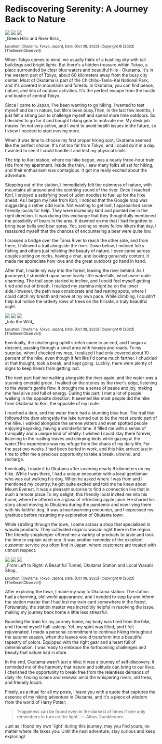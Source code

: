# Rediscovering Serenity: A Journey Back to Nature


<div class="image-container">
    <img src="/images/okutama/OkutamaLandscape.jpg" class="post-image">
    <img src="/images/okutama/green_water.jpg" class="post-image">
    <img src="/images/okutama/river.jpg" class="post-image">
</div>
<div class="image-description">
    _Green Hills and River Bliss_ 
<sub><br/>Location: [Okutama, Tokyo, Japan], Date: [Oct 08, 2023]</sub>
<sub>(Copyright © [2023] [TheSecretObserver])</sub>
</div>

<span class="first-word">W</span>hen Tokyo comes to mind, we usually think of a bustling city with tall buildings and bright lights. But there's a hidden treasure within Tokyo, a place surrounded by clear blue waters and beautiful hills - Okutama. It's in the western part of Tokyo, about 60 kilometers away from the busy city center. Most of Okutama is part of the Chichibu-Tama-Kai National Park, and it's covered in mountains and forests. In Okutama, you can find peace, nature, and lots of outdoor activities. It's the perfect escape from the hustle and bustle of central Tokyo.

Since I came to Japan, I've been wanting to go hiking. I wanted to test myself and be in nature, but life's been busy.Then, in the last few months, I just felt a strong pull to challenge myself and spend more time outdoors. So, I decided to go for it and bought hiking gear to motivate me. My desk job means I'm not very active, and I want to avoid health issues in the future, so I knew I needed to start moving more.

When it was time to choose my first proper hiking spot, Okutama seemed like the perfect choice. It's not too far from Tokyo, and I could do it in a day. I wanted to see if I could handle it and test my physical limits.

The trip to Kori station, where my hike began, was a nearly three-hour train ride from my apartment. Inside the train, I saw many folks all set for hiking, and their enthusiasm was contagious. It got me really excited about the adventure.

Stepping out of the station, I immediately felt the calmness of nature, with mountains all around and the soothing sound of the river. Once I reached Kori, I enjoyed a satisfying bowl of udon noodles to fuel up for the hike ahead.
As I began my hike from Kori, I noticed that the Google map was suggesting a rather odd route. Not wanting to get lost, I approached some friendly locals for help. They were incredibly kind and pointed me in the right direction. It was during this exchange that they thoughtfully mentioned the possibility of bears in the area. It dawned on me that I had forgotten to bring bear bells and bear spray. Yet, seeing so many fellow hikers that day, I reassured myself that the chances of encountering a bear were quite low.


I crossed a bridge over the Tama River to reach the other side, and from there, I followed a trail alongside the river. Down below, I noticed folks fishing and others just relishing the beauty of nature. I even came across couples sitting on rocks, having a chat, and looking genuinely content. It made me appreciate how love and the great outdoors go hand in hand.

After that, I made my way into the forest, leaving the river behind. As I journeyed, I stumbled upon some lovely little waterfalls, which were quite charming. The trail soon started to incline, and I could feel myself getting tired and out of breath. I realized my stamina might be on the lower side.However, the path was considerate and had resting spots, where I could catch my breath and move at my own pace. While climbing, I couldn't help but notice the orderly rows of trees on the hillside, a truly beautiful sight.

<div class="image-container">
    <img src="/images/okutama/A.jpg" class="post-image">
    <img src="/images/okutama/B.jpg" class="post-image">
    <img src="/images/okutama/V.jpg" class="post-image">
</div>
<div class="image-description-middle">
    _Into the Wild_ 
<sub><br/>Location: [Okutama, Tokyo, Japan], Date: [Oct 08, 2023]</sub>
<sub>(Copyright © [2023] [TheSecretObserver])</sub>
</div>


Eventually, the challenging uphill stretch came to an end, and I began a descent, passing through a small area with houses and roads. To my surprise, when I checked my map, I realized I had only covered about 10 percent of the hike, even though it felt like I'd come much farther. I chuckled at that thought, took a break, and kept going. Luckily, there were plenty of signs to keep hikers from getting lost.

The next part had me walking alongside the river again, and the water was a stunning emerald green. I walked on the stones by the river's edge, listening to the water's gentle flow. It brought me a sense of peace and joy, making me feel alive and full of energy. During this part, I met a lot of people walking in the opposite direction. It seemed like most people did the hike from Okutama to Kori, the opposite of my route.

I reached a dam, and the water there had a stunning blue hue. The trail that followed the dam alongside the lake turned out to be the most scenic part of the hike. I walked alongside the serene waters and even spotted people enjoying kayaking, having a wonderful time. It filled me with a sense of tranquility and a unique kind of vitality. I wished I could stay there forever, listening to the rustling leaves and chirping birds while gazing at the water.This experience was my refuge from the chaos of my daily life. For the past two weeks, I had been buried in work, and this hike arrived just in time to offer me a precious opportunity to take a break, unwind, and recharge.

Eventually, I made it to Okutama after covering nearly 8 kilometers on my hike. While I was there, I had a unique encounter with a local gentleman who was out walking his dog. When he asked where I was from and I mentioned my country, he got quite excited and told me he knew about Mount Everest. It was a pleasant surprise to find a connection like that in such a remote place.To my delight, this friendly local invited me into his home, where he offered me a glass of refreshing apple juice. He shared his story about moving to Okutama during the pandemic and now living there with his faithful dog. It was a heartwarming encounter, and I expressed my gratitude before resuming my exploration of Okutama town.

While strolling through the town, I came across a shop that specialized in wasabi products. They cultivated organic wasabi right there in the region. The friendly shopkeeper offered me a variety of products to taste and took the time to explain each one. It was another reminder of the excellent customer service you often find in Japan, where customers are treated with utmost respect.

<div class="image-container">
    <img src="/images/okutama/tunnel.jpg" class="post-image">
    <img src="/images/okutama/station.jpg" class="post-image">
    <img src="/images/okutama/wasabi.jpg" class="post-image">
</div>
<div class="image-description-middle">
    _From Left to Right: A Beautiful Tunnel, Okutama Station and Local Wasabi Shop_ 
<sub><br/>Location: [Okutama, Tokyo, Japan], Date: [Oct 08, 2023]</sub>
<sub>(Copyright © [2023] [TheSecretObserver])</sub>
</div>

After exploring the town, I made my way to Okutama station. The station had a charming, old-world appearance, and I needed to stop by and inform the station master that I had lost my train card somewhere in the forest. Fortunately, the station master was incredibly helpful in resolving the issue, making my journey back home a little less stressful.

Boarding the train for my journey home, my body was tired from the hike, and I found myself half-asleep. Yet, my spirit was lifted, and I felt rejuvenated. I made a personal commitment to continue hiking throughout the autumn season, when the leaves would transform into a beautiful tapestry of colors. Equipped with the right gear and a heart full of determination, I was ready to embrace the forthcoming challenges and beauty that nature had in store.

In the end, Okutama wasn't just a hike; it was a journey of self-discovery. It reminded me of the harmony that nature and solitude can bring to our lives. I cherished the opportunity to break free from the relentless demands of daily life, finding solace and renewal amid the whispering rivers, old trees, and friendly locals.

Finally, as a ritual for all my posts, I leave you with a quote that captures the essence of my hiking adventure in Okutama, and it's a piece of wisdom from the world of Harry Potter: 

> 'Happiness can be found even in the darkest of times if one only remembers to turn on the light.' — Albus Dumbledore. 

Just as I found my own 'light' during this journey, may you find yours, no matter where life takes you. Until the next adventure, stay curious and keep exploring!



